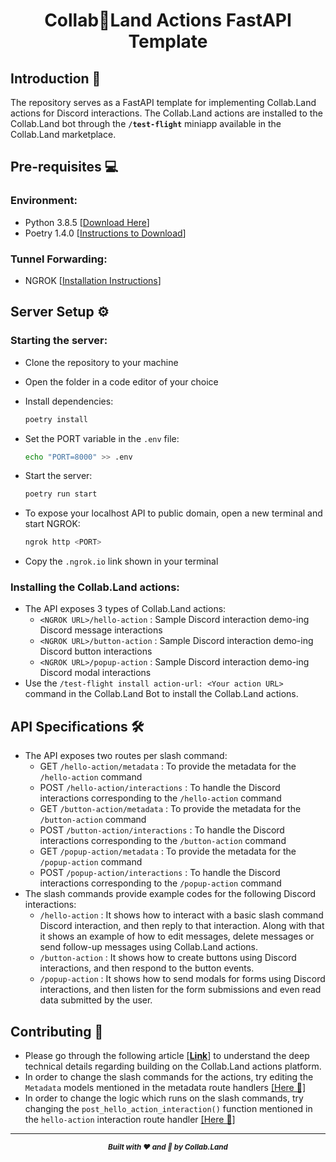 <div align="center"><h1><b>Collab🤝Land Actions FastAPI Template</b></h1></div>

## **Introduction** 🙏

The repository serves as a FastAPI template for implementing Collab.Land actions for Discord interactions. The Collab.Land actions are installed to the Collab.Land bot through the **`/test-flight`** miniapp available in the Collab.Land marketplace.

## **Pre-requisites** 💻

### Environment:

- Python 3.8.5 [[Download Here](https://www.python.org/downloads/)]
- Poetry 1.4.0 [[Instructions to Download](https://python-poetry.org/docs/)]

### Tunnel Forwarding:

- NGROK [[Installation Instructions](https://ngrok.com/docs/getting-started)]

## **Server Setup** ⚙️

### Starting the server:

- Clone the repository to your machine
- Open the folder in a code editor of your choice
- Install dependencies:
  ```bash
  poetry install
  ```
- Set the PORT variable in the `.env` file:
  ```bash
  echo "PORT=8000" >> .env
  ```
- Start the server:

  ```bash
  poetry run start
  ```

- To expose your localhost API to public domain, open a new terminal and start NGROK:
  ```bash
  ngrok http <PORT>
  ```
- Copy the `.ngrok.io` link shown in your terminal

### Installing the Collab.Land actions:

- The API exposes 3 types of Collab.Land actions:
  - `<NGROK URL>/hello-action` : Sample Discord interaction demo-ing Discord message interactions
  - `<NGROK URL>/button-action` : Sample Discord interaction demo-ing Discord button interactions
  - `<NGROK URL>/popup-action` : Sample Discord interaction demo-ing Discord modal interactions
- Use the `/test-flight install action-url: <Your action URL>` command in the Collab.Land Bot to install the Collab.Land actions.

## **API Specifications** 🛠️

- The API exposes two routes per slash command:
  - GET `/hello-action/metadata` : To provide the metadata for the `/hello-action` command
  - POST `/hello-action/interactions` : To handle the Discord interactions corresponding to the `/hello-action` command
  - GET `/button-action/metadata` : To provide the metadata for the `/button-action` command
  - POST `/button-action/interactions` : To handle the Discord interactions corresponding to the `/button-action` command
  - GET `/popup-action/metadata` : To provide the metadata for the `/popup-action` command
  - POST `/popup-action/interactions` : To handle the Discord interactions corresponding to the `/popup-action` command
- The slash commands provide example codes for the following Discord interactions:
  - `/hello-action` : It shows how to interact with a basic slash command Discord interaction, and then reply to that interaction. Along with that it shows an example of how to edit messages, delete messages or send follow-up messages using Collab.Land actions.
  - `/button-action` : It shows how to create buttons using Discord interactions, and then respond to the button events.
  - `/popup-action` : It shows how to send modals for forms using Discord interactions, and then listen for the form submissions and even read data submitted by the user.

## **Contributing** 🫶

- Please go through the following article [[**Link**](https://dev.collab.land/docs/upstream-integrations/build-a-custom-action)] to understand the deep technical details regarding building on the Collab.Land actions platform.
- In order to change the slash commands for the actions, try editing the `Metadata` models mentioned in the metadata route handlers [[Here 👀]](collabland_action_fastapi/hello_action/main.py#L21)
- In order to change the logic which runs on the slash commands, try changing the `post_hello_action_interaction()` function mentioned in the `hello-action` interaction route handler [[Here 👀]](collabland_action_fastapi/hello_action/main.py#L58)

---

<div align="center"><b><i><small>Built with ❤️ and 🤝 by Collab.Land</small></i></b></div>
